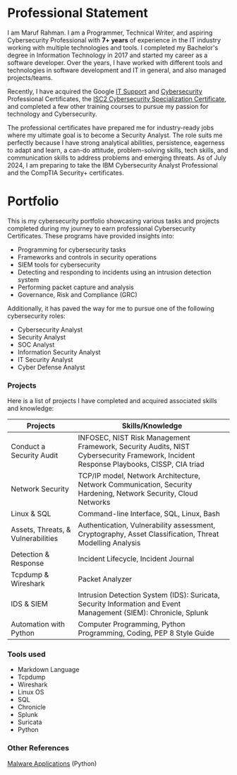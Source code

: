 # Professional Statement
I am Maruf Rahman. I am a Programmer, Technical Writer, and aspiring Cybersecurity Professional with **7+ years** of experience in the IT industry working with multiple technologies and tools. I completed my Bachelor's degree in Information Technology in 2017 and started my career as a software developer. Over the years, I have worked with different tools and technologies in software development and IT in general, and also managed projects/teams.

Recently, I have acquired the Google [IT Support](https://www.coursera.org/professional-certificates/google-it-support) and [Cybersecurity](https://www.coursera.org/learn/foundations-of-cybersecurity/home/welcome) Professional Certificates, the [ISC2 Cybersecurity Specialization Certificate](https://www.coursera.org/specializations/certified-in-cybersecurity), and completed a few other training courses to pursue my passion for technology and Cybersecurity. 

The professional certificates have prepared me for industry-ready jobs where my ultimate goal is to become a Security Analyst. The role suits me perfectly because I have strong analytical abilities, persistence, eagerness to adapt and learn, a can-do attitude, problem-solving skills, tech skills, and communication skills to address problems and emerging threats. As of July 2024, I am preparing to take the IBM Cybersecurity Analyst Professional and the CompTIA Security+ certificates.

# Portfolio
This is my cybersecurity portfolio showcasing various tasks and projects completed during my journey to earn professional Cybersecurity Certificates. These programs have provided insights into:

- Programming for cybersecurity tasks
- Frameworks and controls in security operations
- SIEM tools for cybersecurity
- Detecting and responding to incidents using an intrusion detection system
- Performing packet capture and analysis
- Governance, Risk and Compliance (GRC)

Additionally, it has paved the way for me to pursue one of the following cybersecurity roles:

- Cybersecurity Analyst
- Security Analyst
- SOC Analyst
- Information Security Analyst
- IT Security Analyst
- Cyber Defense Analyst

### Projects
Here is a list of projects I have completed and acquired associated skills and knowledge:

| Projects | Skills/Knowledge |
| --------------- | --------------- |
| Conduct a Security Audit | INFOSEC, NIST Risk Management Framework, Security Audits, NIST Cybersecurity Framework, Incident Response Playbooks, CISSP, CIA triad |
| Network Security | TCP/IP model, Network Architecture, Network Communication, Security Hardening, Network Security, Cloud Networks |
| Linux & SQL | Command-line Interface, SQL, Linux, Bash |
| Assets, Threats, & Vulnerabilities | Authentication,  Vulnerability assessment, Cryptography, Asset Classification, Threat Modelling Analysis |
| Detection & Response | Incident Lifecycle, Incident Journal |
| Tcpdump & Wireshark | Packet Analyzer |
| IDS & SIEM | Intrusion Detection System (IDS): Suricata, Security Information and Event Management (SIEM): Chronicle, Splunk |
| Automation with Python | Computer Programming, Python Programming, Coding, PEP 8 Style Guide |

### Tools used
- Markdown Language
- Tcpdump
- Wireshark
- Linux OS
- SQL
- Chronicle
- Splunk
- Suricata
- Python

### Other References
[Malware Applications](https://github.com/marufrahmangit/project-malware) (Python)
